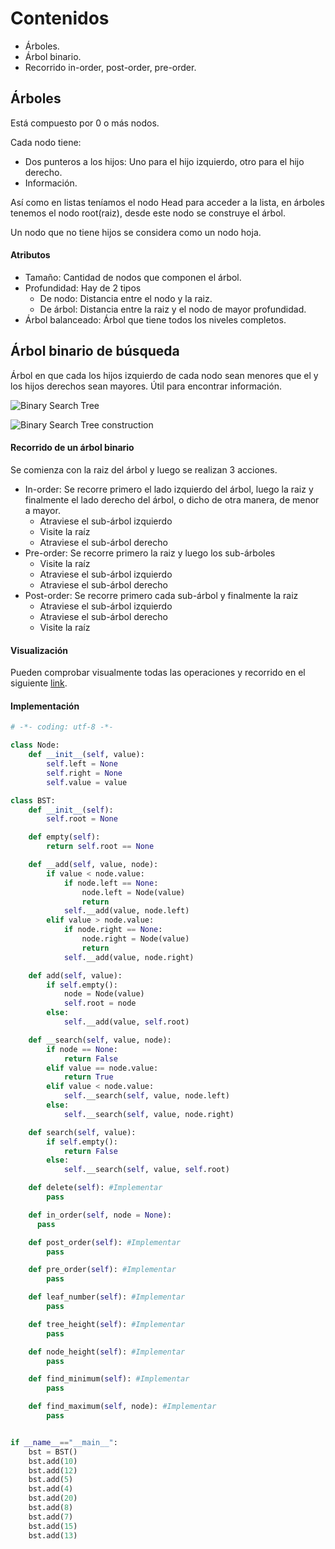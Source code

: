 

# Contenidos

* Árboles.
* Árbol binario.
* Recorrido in-order, post-order, pre-order.

## Árboles

Está compuesto por 0 o más nodos.

Cada nodo tiene:
  - Dos punteros a los hijos: Uno para el hijo izquierdo, otro para el hijo derecho.
  - Información.

Así como en listas teníamos el nodo Head para acceder a la lista, en árboles tenemos el nodo root(raiz), desde este nodo se construye el árbol.

Un nodo que no tiene hijos se considera como un nodo hoja.

#### Atributos

* Tamaño: Cantidad de nodos que componen el árbol.
* Profundidad: Hay de 2 tipos
  - De nodo: Distancia entre el nodo y la raiz.
  - De árbol: Distancia entre la raiz y el nodo de mayor profundidad.
* Árbol balanceado: Árbol que tiene todos los niveles completos.

## Árbol binario de búsqueda

Árbol en que cada los hijos izquierdo de cada nodo sean menores que el y los hijos derechos sean mayores. Útil para encontrar información.

![Binary Search Tree](images/bst.png)

![Binary Search Tree construction](images/BSTConstruction.png)

#### Recorrido de un árbol binario

Se comienza con la raiz del árbol y luego se realizan 3 acciones.

* In-order: Se recorre primero el lado izquierdo del árbol, luego la raiz y finalmente el lado derecho del árbol, o dicho de otra manera, de menor a mayor.
  - Atraviese el sub-árbol izquierdo
  - Visite la raíz
  - Atraviese el sub-árbol derecho
* Pre-order: Se recorre primero la raiz y luego los sub-árboles
  - Visite la raíz
  - Atraviese el sub-árbol izquierdo
  - Atraviese el sub-árbol derecho
* Post-order: Se recorre primero cada sub-árbol y finalmente la raiz
  - Atraviese el sub-árbol izquierdo
  - Atraviese el sub-árbol derecho
  - Visite la raíz

#### Visualización

Pueden comprobar visualmente todas las operaciones y recorrido en el siguiente [link](http://www.cs.armstrong.edu/liang/animation/web/BST.html).

#### Implementación


```python
# -*- coding: utf-8 -*-

class Node:
    def __init__(self, value):
        self.left = None
        self.right = None
        self.value = value

class BST:
    def __init__(self):
        self.root = None

    def empty(self):
        return self.root == None

    def __add(self, value, node):
        if value < node.value:
            if node.left == None:
                node.left = Node(value)
                return
            self.__add(value, node.left)
        elif value > node.value:
            if node.right == None:
                node.right = Node(value)
                return
            self.__add(value, node.right)

    def add(self, value):
        if self.empty():
            node = Node(value)
            self.root = node
        else:
            self.__add(value, self.root)

    def __search(self, value, node):
        if node == None:
            return False
        elif value == node.value:
            return True
        elif value < node.value:
            self.__search(self, value, node.left)
        else:
            self.__search(self, value, node.right)

    def search(self, value):
        if self.empty():
            return False
        else:
            self.__search(self, value, self.root)

    def delete(self): #Implementar
        pass

    def in_order(self, node = None):
      pass

    def post_order(self): #Implementar
        pass

    def pre_order(self): #Implementar
        pass

    def leaf_number(self): #Implementar
        pass

    def tree_height(self): #Implementar
        pass

    def node_height(self): #Implementar
        pass

    def find_minimum(self): #Implementar
        pass

    def find_maximum(self, node): #Implementar
        pass


if __name__=="__main__":
    bst = BST()
    bst.add(10)
    bst.add(12)
    bst.add(5)
    bst.add(4)
    bst.add(20)
    bst.add(8)
    bst.add(7)
    bst.add(15)
    bst.add(13)
```
